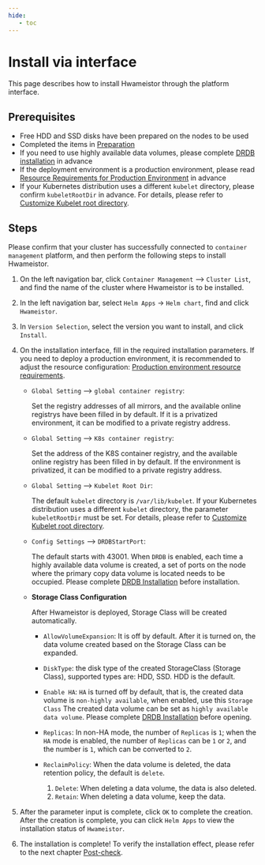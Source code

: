 ```yaml
---
hide:
   - toc
---
```


# Install via interface

This page describes how to install Hwameistor through the platform interface.

## Prerequisites

- Free HDD and SSD disks have been prepared on the nodes to be used
- Completed the items in [Preparation](prereq.md)
- If you need to use highly available data volumes, please complete [DRDB installation](drbdinstall.md) in advance
- If the deployment environment is a production environment, please read [Resource Requirements for Production Environment](proresource.md) in advance
- If your Kubernetes distribution uses a different `kubelet` directory, please confirm `kubeletRootDir` in advance.
   For details, please refer to [Customize Kubelet root directory](customized-kubelet.md).

## Steps

Please confirm that your cluster has successfully connected to `container management` platform, and then perform the following steps to install Hwameistor.

1. On the left navigation bar, click `Container Management` —> `Cluster List`, and find the name of the cluster where Hwameistor is to be installed.

2. In the left navigation bar, select `Helm Apps` -> `Helm chart`, find and click `Hwameistor`.


3. In `Version Selection`, select the version you want to install, and click `Install`.

4. On the installation interface, fill in the required installation parameters. If you need to deploy a production environment, it is recommended to adjust the resource configuration: [Production environment resource requirements](proresource.md).


    - `Global Setting` —> `global container registry`:
    
        Set the registry addresses of all mirrors, and the available online registrys have been filled in by default.
        If it is a privatized environment, it can be modified to a private registry address.
       
    - `Global Setting` —> `K8s container registry`:
    
        Set the address of the K8S container registry, and the available online registry has been filled in by default.
        If the environment is privatized, it can be modified to a private registry address.
       
    - `Global Setting` —> `Kubelet Root Dir`:
    
        The default `kubelet` directory is `/var/lib/kubelet`.
        If your Kubernetes distribution uses a different `kubelet` directory, the parameter `kubeletRootDir` must be set.
        For details, please refer to [Customize Kubelet root directory](customized-kubelet.md).
       
    - `Config Settings` —> `DRDBStartPort`:
    
        The default starts with 43001. When `DRDB` is enabled, each time a highly available data volume is created, a set of ports on the node where the primary copy data volume is located needs to be occupied.
        Please complete [DRDB Installation](drbdinstall.md) before installation.
       
    - **Storage Class Configuration**
    
        After Hwameistor is deployed, Storage Class will be created automatically.
    
        - `AllowVolumeExpansion`: It is off by default. After it is turned on, the data volume created based on the Storage Class can be expanded.
        - `DiskType`: the disk type of the created StorageClass (Storage Class), supported types are: HDD, SSD. HDD is the default.
        - `Enable HA`: `HA` is turned off by default, that is, the created data volume is `non-highly available`, when enabled, use this `Storage Class`
         The created data volume can be set as `highly available data volume`. Please complete [DRDB Installation](drbdinstall.md) before opening.
        - `Replicas`: In non-HA mode, the number of `Replicas` is `1`; when the `HA` mode is enabled, the number of `Replicas` can be `1` or `2`, and the number is `1`, which can be converted to `2`.
        - `ReclaimPolicy`: When the data volume is deleted, the data retention policy, the default is `delete`.
       
            1. `Delete`: When deleting a data volume, the data is also deleted.
            2. `Retain`: When deleting a data volume, keep the data.
    
5. After the parameter input is complete, click `OK` to complete the creation. After the creation is complete, you can click `Helm Apps` to view the installation status of `Hwameistor`.
    
6. The installation is complete! To verify the installation effect, please refer to the next chapter [Post-check](./post-check.md).
